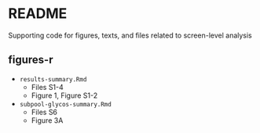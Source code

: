 # README

Supporting code for figures, texts, and files related to screen-level analysis

## figures-r

- `results-summary.Rmd`
	- Files S1-4
	- Figure 1, Figure S1-2
- `subpool-glycos-summary.Rmd`
	- Files S6
	- Figure 3A
